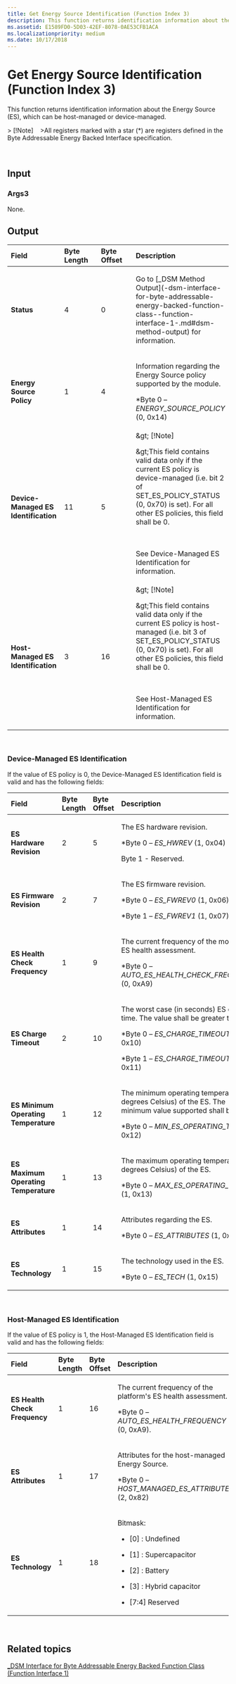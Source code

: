 ```yaml
---
title: Get Energy Source Identification (Function Index 3)
description: This function returns identification information about the Energy Source (ES), which can be host-managed or device-managed.
ms.assetid: E1589FD0-5D03-42EF-8078-0AE53CFB1ACA
ms.localizationpriority: medium
ms.date: 10/17/2018
---
```


# Get Energy Source Identification (Function Index 3)


This function returns identification information about the Energy Source (ES), which can be host-managed or device-managed.

&gt; \[!Note\]   
&gt;All registers marked with a star (\*) are registers defined in the Byte Addressable Energy Backed Interface specification.

 

## <span id="Input"></span><span id="input"></span><span id="INPUT"></span>Input


### <span id="Args3"></span><span id="args3"></span><span id="ARGS3"></span>Args3

None.

## <span id="Output"></span><span id="output"></span><span id="OUTPUT"></span>Output


<table>
<colgroup>
<col width="25%" />
<col width="25%" />
<col width="25%" />
<col width="25%" />
</colgroup>
<thead>
<tr class="header">
<th align="left">Field</th>
<th align="left">Byte Length</th>
<th align="left">Byte Offset</th>
<th align="left">Description</th>
</tr>
</thead>
<tbody>
<tr class="odd">
<td align="left"><strong>Status</strong></td>
<td align="left">4</td>
<td align="left">0</td>
<td align="left"><p>Go to [_DSM Method Output](-dsm-interface-for-byte-addressable-energy-backed-function-class--function-interface-1-.md#dsm-method-output) for information.</p></td>
</tr>
<tr class="even">
<td align="left"><strong>Energy Source Policy</strong></td>
<td align="left">1</td>
<td align="left">4</td>
<td align="left"><p>Information regarding the Energy Source policy supported by the module.</p>
<p>*Byte 0 – <em>ENERGY_SOURCE_POLICY</em> (0, 0x14)</p></td>
</tr>
<tr class="odd">
<td align="left"><strong>Device-Managed ES Identification</strong></td>
<td align="left">11</td>
<td align="left">5</td>
<td align="left">&amp;gt; [!Note]   
<p>&amp;gt;This field contains valid data only if the current ES policy is device-managed (i.e. bit 2 of SET_ES_POLICY_STATUS (0, 0x70) is set). For all other ES policies, this field shall be 0.</p>
 
<p>See Device-Managed ES Identification for information.</p></td>
</tr>
<tr class="even">
<td align="left"><strong>Host-Managed ES Identification</strong></td>
<td align="left">3</td>
<td align="left">16</td>
<td align="left">&amp;gt; [!Note]   
<p>&amp;gt;This field contains valid data only if the current ES policy is host-managed (i.e. bit 3 of SET_ES_POLICY_STATUS (0, 0x70) is set). For all other ES policies, this field shall be 0.</p>
 
<p>See Host-Managed ES Identification for information.</p></td>
</tr>
</tbody>
</table>

 

### <span id="Device_Managed_ES_Identification"></span><span id="device_managed_es_identification"></span><span id="DEVICE_MANAGED_ES_IDENTIFICATION"></span>Device-Managed ES Identification

If the value of ES policy is 0, the Device-Managed ES Identification field is valid and has the following fields:

<table>
<colgroup>
<col width="25%" />
<col width="25%" />
<col width="25%" />
<col width="25%" />
</colgroup>
<thead>
<tr class="header">
<th align="left">Field</th>
<th align="left">Byte Length</th>
<th align="left">Byte Offset</th>
<th align="left">Description</th>
</tr>
</thead>
<tbody>
<tr class="odd">
<td align="left"><strong>ES Hardware Revision</strong></td>
<td align="left">2</td>
<td align="left">5</td>
<td align="left"><p>The ES hardware revision.</p>
<p>*Byte 0 – <em>ES_HWREV</em> (1, 0x04)</p>
<p>Byte 1 - Reserved.</p></td>
</tr>
<tr class="even">
<td align="left"><strong>ES Firmware Revision</strong></td>
<td align="left">2</td>
<td align="left">7</td>
<td align="left"><p>The ES firmware revision.</p>
<p>*Byte 0 – <em>ES_FWREV0</em> (1, 0x06)</p>
<p>*Byte 1 – <em>ES_FWREV1</em> (1, 0x07)</p></td>
</tr>
<tr class="odd">
<td align="left"><strong>ES Health Check Frequency</strong></td>
<td align="left">1</td>
<td align="left">9</td>
<td align="left"><p>The current frequency of the module's ES health assessment.</p>
<p>*Byte 0 – <em>AUTO_ES_HEALTH_CHECK_FREQUENCY</em> (0, 0xA9)</p></td>
</tr>
<tr class="even">
<td align="left"><strong>ES Charge Timeout</strong></td>
<td align="left">2</td>
<td align="left">10</td>
<td align="left"><p>The worst case (in seconds) ES charge time. The value shall be greater than 0.</p>
<p>*Byte 0 – <em>ES_CHARGE_TIMEOUT0</em> (1, 0x10)</p>
<p>*Byte 1 – <em>ES_CHARGE_TIMEOUT1</em> (1, 0x11)</p></td>
</tr>
<tr class="odd">
<td align="left"><strong>ES Minimum Operating Temperature</strong></td>
<td align="left">1</td>
<td align="left">12</td>
<td align="left"><p>The minimum operating temperature (in degrees Celsius) of the ES. The minimum value supported shall be 0.</p>
<p>*Byte 0 – <em>MIN_ES_OPERATING_TEMP</em> (1, 0x12)</p></td>
</tr>
<tr class="even">
<td align="left"><strong>ES Maximum Operating Temperature</strong></td>
<td align="left">1</td>
<td align="left">13</td>
<td align="left"><p>The maximum operating temperature (in degrees Celsius) of the ES.</p>
<p>*Byte 0 – <em>MAX_ES_OPERATING_TEMP</em> (1, 0x13)</p></td>
</tr>
<tr class="odd">
<td align="left"><strong>ES Attributes</strong></td>
<td align="left">1</td>
<td align="left">14</td>
<td align="left"><p>Attributes regarding the ES.</p>
<p>*Byte 0 – <em>ES_ATTRIBUTES</em> (1, 0x14)</p></td>
</tr>
<tr class="even">
<td align="left"><strong>ES Technology</strong></td>
<td align="left">1</td>
<td align="left">15</td>
<td align="left"><p>The technology used in the ES.</p>
<p>*Byte 0 – <em>ES_TECH</em> (1, 0x15)</p></td>
</tr>
</tbody>
</table>

 

### <span id="Host_Managed_ES_Identification"></span><span id="host_managed_es_identification"></span><span id="HOST_MANAGED_ES_IDENTIFICATION"></span>Host-Managed ES Identification

If the value of ES policy is 1, the Host-Managed ES Identification field is valid and has the following fields:

<table>
<colgroup>
<col width="25%" />
<col width="25%" />
<col width="25%" />
<col width="25%" />
</colgroup>
<thead>
<tr class="header">
<th align="left">Field</th>
<th align="left">Byte Length</th>
<th align="left">Byte Offset</th>
<th align="left">Description</th>
</tr>
</thead>
<tbody>
<tr class="odd">
<td align="left"><strong>ES Health Check Frequency</strong></td>
<td align="left">1</td>
<td align="left">16</td>
<td align="left"><p>The current frequency of the platform's ES health assessment.</p>
<p>*Byte 0 – <em>AUTO_ES_HEALTH_FREQUENCY</em> (0, 0xA9).</p></td>
</tr>
<tr class="even">
<td align="left"><strong>ES Attributes</strong></td>
<td align="left">1</td>
<td align="left">17</td>
<td align="left"><p>Attributes for the host-managed Energy Source.</p>
<p>*Byte 0 – <em>HOST_MANAGED_ES_ATTRIBUTES</em> (2, 0x82)</p></td>
</tr>
<tr class="odd">
<td align="left"><strong>ES Technology</strong></td>
<td align="left">1</td>
<td align="left">18</td>
<td align="left"><p>Bitmask:</p>
<ul>
<li><p>[0] : Undefined</p></li>
<li><p>[1] : Supercapacitor</p></li>
<li><p>[2] : Battery</p></li>
<li><p>[3] : Hybrid capacitor</p></li>
<li><p>[7:4] Reserved</p></li>
</ul></td>
</tr>
</tbody>
</table>

 

## <span id="related_topics"></span>Related topics


[\_DSM Interface for Byte Addressable Energy Backed Function Class (Function Interface 1)](-dsm-interface-for-byte-addressable-energy-backed-function-class--function-interface-1-.md)

 

 






